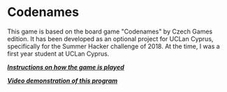 # Codenames
This game is based on the board game "Codenames" by Czech Games edition. It has been developed as an optional project for UCLan Cyprus, specifically for the Summer Hacker challenge of 2018. At the time, I was a first year student at UCLan Cyprus. 

[**_Instructions on how the game is played_**](
https://www.youtube.com/watch?v=zQVHkl8oQEU&ab_channel=TheRulesGirl)

[**_Video demonstration of this program_**](
https://drive.google.com/file/d/K7ToQ7BMmu9iTARWQ2BYl7piTqTl3YoV/view?usp=sharing)
